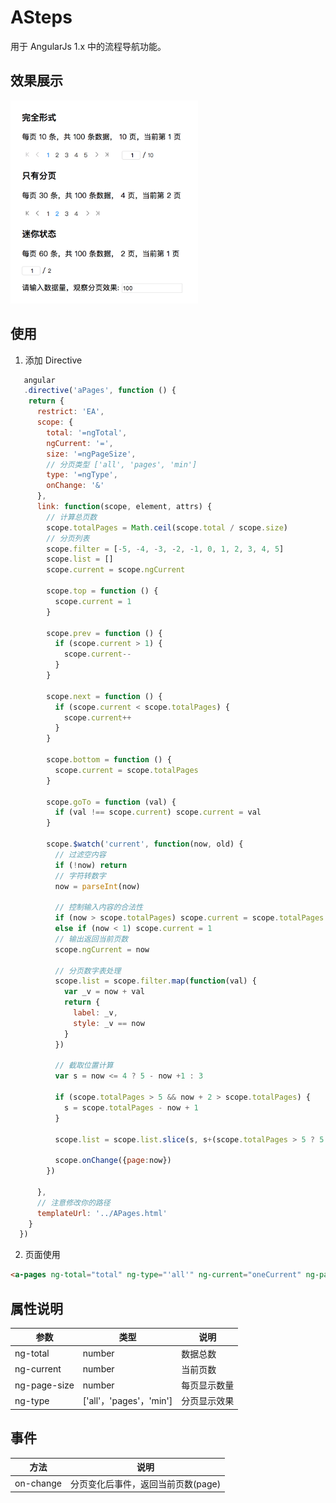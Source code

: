 # ASteps

用于 AngularJs 1.x 中的流程导航功能。

## 效果展示
<img src="effect/1.png" style="width: 300px">

## 使用

1. 添加 Directive

```javascript
   angular
   .directive('aPages', function () {
    return {
      restrict: 'EA',
      scope: {
        total: '=ngTotal',
        ngCurrent: '=',
        size: '=ngPageSize',
        // 分页类型 ['all', 'pages', 'min']
        type: '=ngType',
        onChange: '&'
      },
      link: function(scope, element, attrs) {
        // 计算总页数
        scope.totalPages = Math.ceil(scope.total / scope.size)
        // 分页列表
        scope.filter = [-5, -4, -3, -2, -1, 0, 1, 2, 3, 4, 5]
        scope.list = []
        scope.current = scope.ngCurrent

        scope.top = function () {
          scope.current = 1
        }

        scope.prev = function () {
          if (scope.current > 1) {
            scope.current--
          }
        }

        scope.next = function () {
          if (scope.current < scope.totalPages) {
            scope.current++
          }
        }

        scope.bottom = function () {
          scope.current = scope.totalPages
        }

        scope.goTo = function (val) {
          if (val !== scope.current) scope.current = val
        }

        scope.$watch('current', function(now, old) {
          // 过滤空内容
          if (!now) return
          // 字符转数字
          now = parseInt(now)

          // 控制输入内容的合法性
          if (now > scope.totalPages) scope.current = scope.totalPages
          else if (now < 1) scope.current = 1
          // 输出返回当前页数
          scope.ngCurrent = now

          // 分页数字表处理
          scope.list = scope.filter.map(function(val) {
            var _v = now + val
            return {
              label: _v,
              style: _v == now
            }
          })

          // 截取位置计算
          var s = now <= 4 ? 5 - now +1 : 3

          if (scope.totalPages > 5 && now + 2 > scope.totalPages) {
            s = scope.totalPages - now + 1
          }

          scope.list = scope.list.slice(s, s+(scope.totalPages > 5 ? 5 : scope.totalPages))

          scope.onChange({page:now})
        })
        
      },
      // 注意修改你的路径
      templateUrl: '../APages.html'
    }
  })
```

2. 页面使用

```html
<a-pages ng-total="total" ng-type="'all'" ng-current="oneCurrent" ng-page-size="10" on-change="rootChange(page)"></a-pages>
```


## 属性说明

| 参数     | 类型                             | 说明     |
| -------- | -------------------------------- | -------- |
| ng-total    | number                           | 数据总数     |
| ng-current | number                           | 当前页数 |
| ng-page-size  | number                           | 每页显示数量     |
| ng-type   | ['all'，'pages'，'min'] | 分页显示效果     |

## 事件
| 方法 | 说明 |  
| --- | --- |
| on-change | 分页变化后事件，返回当前页数(page) |

